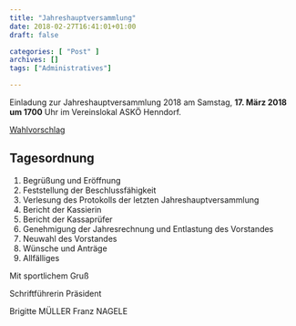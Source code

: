 ```yaml
---
title: "Jahreshauptversammlung"
date: 2018-02-27T16:41:01+01:00
draft: false

categories: [ "Post" ]
archives: []
tags: ["Administratives"]

---
```


Einladung zur Jahreshauptversammlung 2018 am Samstag, **17. März 2018 um 1700** Uhr im Vereinslokal ASKÖ Henndorf.

[Wahlvorschlag](/post/2018/02/WAHLVORSCHLAG2018.pdf)

<!--more-->

## Tagesordnung

1. Begrüßung und Eröffnung
2. Feststellung der Beschlussfähigkeit
3. Verlesung des Protokolls der letzten Jahreshauptversammlung
4. Bericht der Kassierin
5. Bericht der Kassaprüfer
6. Genehmigung der Jahresrechnung und Entlastung des Vorstandes
7. Neuwahl des Vorstandes
8. Wünsche und Anträge
9. Allfälliges

Mit sportlichem Gruß

Schriftführerin Präsident

Brigitte MÜLLER Franz NAGELE